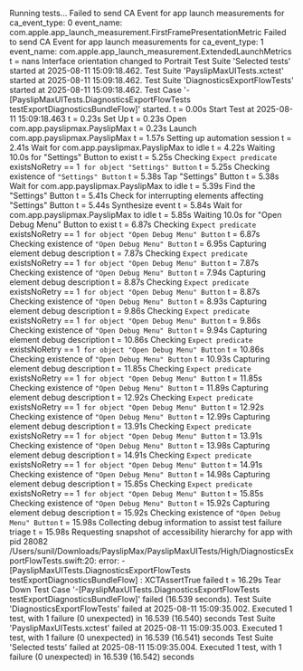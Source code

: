 Running tests...
Failed to send CA Event for app launch measurements for ca_event_type: 0 event_name: com.apple.app_launch_measurement.FirstFramePresentationMetric
Failed to send CA Event for app launch measurements for ca_event_type: 1 event_name: com.apple.app_launch_measurement.ExtendedLaunchMetrics
    t =      nans Interface orientation changed to Portrait
Test Suite 'Selected tests' started at 2025-08-11 15:09:18.462.
Test Suite 'PayslipMaxUITests.xctest' started at 2025-08-11 15:09:18.462.
Test Suite 'DiagnosticsExportFlowTests' started at 2025-08-11 15:09:18.462.
Test Case '-[PayslipMaxUITests.DiagnosticsExportFlowTests testExportDiagnosticsBundleFlow]' started.
    t =     0.00s Start Test at 2025-08-11 15:09:18.463
    t =     0.23s Set Up
    t =     0.23s Open com.app.payslipmax.PayslipMax
    t =     0.23s     Launch com.app.payslipmax.PayslipMax
    t =     1.57s         Setting up automation session
    t =     2.41s         Wait for com.app.payslipmax.PayslipMax to idle
    t =     4.22s Waiting 10.0s for "Settings" Button to exist
    t =     5.25s     Checking `Expect predicate `existsNoRetry == 1` for object "Settings" Button`
    t =     5.25s         Checking existence of `"Settings" Button`
    t =     5.38s Tap "Settings" Button
    t =     5.38s     Wait for com.app.payslipmax.PayslipMax to idle
    t =     5.39s     Find the "Settings" Button
    t =     5.41s     Check for interrupting elements affecting "Settings" Button
    t =     5.44s     Synthesize event
    t =     5.84s     Wait for com.app.payslipmax.PayslipMax to idle
    t =     5.85s Waiting 10.0s for "Open Debug Menu" Button to exist
    t =     6.87s     Checking `Expect predicate `existsNoRetry == 1` for object "Open Debug Menu" Button`
    t =     6.87s         Checking existence of `"Open Debug Menu" Button`
    t =     6.95s         Capturing element debug description
    t =     7.87s     Checking `Expect predicate `existsNoRetry == 1` for object "Open Debug Menu" Button`
    t =     7.87s         Checking existence of `"Open Debug Menu" Button`
    t =     7.94s         Capturing element debug description
    t =     8.87s     Checking `Expect predicate `existsNoRetry == 1` for object "Open Debug Menu" Button`
    t =     8.87s         Checking existence of `"Open Debug Menu" Button`
    t =     8.93s         Capturing element debug description
    t =     9.86s     Checking `Expect predicate `existsNoRetry == 1` for object "Open Debug Menu" Button`
    t =     9.86s         Checking existence of `"Open Debug Menu" Button`
    t =     9.94s         Capturing element debug description
    t =    10.86s     Checking `Expect predicate `existsNoRetry == 1` for object "Open Debug Menu" Button`
    t =    10.86s         Checking existence of `"Open Debug Menu" Button`
    t =    10.93s         Capturing element debug description
    t =    11.85s     Checking `Expect predicate `existsNoRetry == 1` for object "Open Debug Menu" Button`
    t =    11.85s         Checking existence of `"Open Debug Menu" Button`
    t =    11.89s         Capturing element debug description
    t =    12.92s     Checking `Expect predicate `existsNoRetry == 1` for object "Open Debug Menu" Button`
    t =    12.92s         Checking existence of `"Open Debug Menu" Button`
    t =    12.99s         Capturing element debug description
    t =    13.91s     Checking `Expect predicate `existsNoRetry == 1` for object "Open Debug Menu" Button`
    t =    13.91s         Checking existence of `"Open Debug Menu" Button`
    t =    13.98s         Capturing element debug description
    t =    14.91s     Checking `Expect predicate `existsNoRetry == 1` for object "Open Debug Menu" Button`
    t =    14.91s         Checking existence of `"Open Debug Menu" Button`
    t =    14.98s         Capturing element debug description
    t =    15.85s     Checking `Expect predicate `existsNoRetry == 1` for object "Open Debug Menu" Button`
    t =    15.85s         Checking existence of `"Open Debug Menu" Button`
    t =    15.92s         Capturing element debug description
    t =    15.92s     Checking existence of `"Open Debug Menu" Button`
    t =    15.98s Collecting debug information to assist test failure triage
    t =    15.98s     Requesting snapshot of accessibility hierarchy for app with pid 28082
/Users/sunil/Downloads/PayslipMax/PayslipMaxUITests/High/DiagnosticsExportFlowTests.swift:20: error: -[PayslipMaxUITests.DiagnosticsExportFlowTests testExportDiagnosticsBundleFlow] : XCTAssertTrue failed
    t =    16.29s Tear Down
Test Case '-[PayslipMaxUITests.DiagnosticsExportFlowTests testExportDiagnosticsBundleFlow]' failed (16.539 seconds).
Test Suite 'DiagnosticsExportFlowTests' failed at 2025-08-11 15:09:35.002.
	 Executed 1 test, with 1 failure (0 unexpected) in 16.539 (16.540) seconds
Test Suite 'PayslipMaxUITests.xctest' failed at 2025-08-11 15:09:35.003.
	 Executed 1 test, with 1 failure (0 unexpected) in 16.539 (16.541) seconds
Test Suite 'Selected tests' failed at 2025-08-11 15:09:35.004.
	 Executed 1 test, with 1 failure (0 unexpected) in 16.539 (16.542) seconds